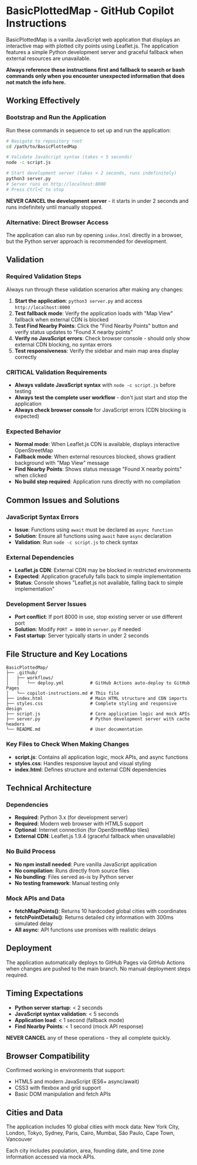 # BasicPlottedMap - GitHub Copilot Instructions

BasicPlottedMap is a vanilla JavaScript web application that displays an interactive map with plotted city points using Leaflet.js. The application features a simple Python development server and graceful fallback when external resources are unavailable.

**Always reference these instructions first and fallback to search or bash commands only when you encounter unexpected information that does not match the info here.**

## Working Effectively

### Bootstrap and Run the Application
Run these commands in sequence to set up and run the application:

```bash
# Navigate to repository root
cd /path/to/BasicPlottedMap

# Validate JavaScript syntax (takes < 5 seconds)
node -c script.js

# Start development server (takes < 2 seconds, runs indefinitely)
python3 server.py
# Server runs on http://localhost:8000
# Press Ctrl+C to stop
```

**NEVER CANCEL the development server** - it starts in under 2 seconds and runs indefinitely until manually stopped.

### Alternative: Direct Browser Access
The application can also run by opening `index.html` directly in a browser, but the Python server approach is recommended for development.

## Validation

### Required Validation Steps
Always run through these validation scenarios after making any changes:

1. **Start the application**: `python3 server.py` and access `http://localhost:8000`
2. **Test fallback mode**: Verify the application loads with "Map View" fallback when external CDN is blocked
3. **Test Find Nearby Points**: Click the "Find Nearby Points" button and verify status updates to "Found X nearby points"
4. **Verify no JavaScript errors**: Check browser console - should only show external CDN blocking, no syntax errors
5. **Test responsiveness**: Verify the sidebar and main map area display correctly

### CRITICAL Validation Requirements
- **Always validate JavaScript syntax** with `node -c script.js` before testing
- **Always test the complete user workflow** - don't just start and stop the application
- **Always check browser console** for JavaScript errors (CDN blocking is expected)

### Expected Behavior
- **Normal mode**: When Leaflet.js CDN is available, displays interactive OpenStreetMap
- **Fallback mode**: When external resources blocked, shows gradient background with "Map View" message
- **Find Nearby Points**: Shows status message "Found X nearby points" when clicked
- **No build step required**: Application runs directly with no compilation

## Common Issues and Solutions

### JavaScript Syntax Errors
- **Issue**: Functions using `await` must be declared as `async function`
- **Solution**: Ensure all functions using `await` have `async` declaration
- **Validation**: Run `node -c script.js` to check syntax

### External Dependencies
- **Leaflet.js CDN**: External CDN may be blocked in restricted environments
- **Expected**: Application gracefully falls back to simple implementation
- **Status**: Console shows "Leaflet.js not available, falling back to simple implementation"

### Development Server Issues  
- **Port conflict**: If port 8000 in use, stop existing server or use different port
- **Solution**: Modify `PORT = 8000` in `server.py` if needed
- **Fast startup**: Server typically starts in under 2 seconds

## File Structure and Key Locations

```
BasicPlottedMap/
├── .github/
│   ├── workflows/
│   │   └── deploy.yml          # GitHub Actions auto-deploy to GitHub Pages
│   └── copilot-instructions.md # This file
├── index.html                  # Main HTML structure and CDN imports
├── styles.css                  # Complete styling and responsive design  
├── script.js                   # Core application logic and mock APIs
├── server.py                   # Python development server with cache headers
└── README.md                   # User documentation
```

### Key Files to Check When Making Changes
- **script.js**: Contains all application logic, mock APIs, and async functions
- **styles.css**: Handles responsive layout and visual styling
- **index.html**: Defines structure and external CDN dependencies

## Technical Architecture

### Dependencies
- **Required**: Python 3.x (for development server)
- **Required**: Modern web browser with HTML5 support  
- **Optional**: Internet connection (for OpenStreetMap tiles)
- **External CDN**: Leaflet.js 1.9.4 (graceful fallback when unavailable)

### No Build Process
- **No npm install needed**: Pure vanilla JavaScript application
- **No compilation**: Runs directly from source files
- **No bundling**: Files served as-is by Python server
- **No testing framework**: Manual testing only

### Mock APIs and Data
- **fetchMapPoints()**: Returns 10 hardcoded global cities with coordinates
- **fetchPointDetails()**: Returns detailed city information with 300ms simulated delay
- **All async**: API functions use promises with realistic delays

## Deployment

The application automatically deploys to GitHub Pages via GitHub Actions when changes are pushed to the main branch. No manual deployment steps required.

## Timing Expectations

- **Python server startup**: < 2 seconds
- **JavaScript syntax validation**: < 5 seconds  
- **Application load**: < 1 second (fallback mode)
- **Find Nearby Points**: < 1 second (mock API response)

**NEVER CANCEL** any of these operations - they all complete quickly.

## Browser Compatibility

Confirmed working in environments that support:
- HTML5 and modern JavaScript (ES6+ async/await)
- CSS3 with flexbox and grid support
- Basic DOM manipulation and fetch APIs

## Cities and Data

The application includes 10 global cities with mock data:
New York City, London, Tokyo, Sydney, Paris, Cairo, Mumbai, São Paulo, Cape Town, Vancouver

Each city includes population, area, founding date, and time zone information accessed via mock APIs.